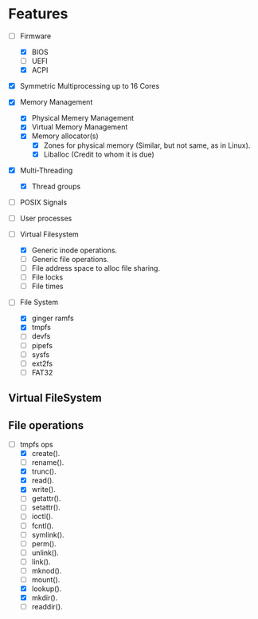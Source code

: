 # Features

- [ ] Firmware
  - [x] BIOS
  - [ ] UEFI
  - [x] ACPI

- [x] Symmetric Multiprocessing up to 16 Cores

- [x] Memory Management
  - [x] Physical Memery Management
  - [x] Virtual Memory Management
  - [x] Memory allocator(s)
    - [x] Zones for physical memory (Similar, but not same, as in Linux).
    - [x] Liballoc (Credit to whom it is due)

- [x] Multi-Threading
  - [x] Thread groups

- [ ] POSIX Signals

- [ ] User processes

- [ ] Virtual Filesystem
  - [x] Generic inode operations.
  - [ ] Generic file operations.
  - [ ] File address space to alloc file sharing.
  - [ ] File locks
  - [ ] File times

- [ ] File System
  - [x] ginger ramfs
  - [x] tmpfs
  - [ ] devfs
  - [ ] pipefs
  - [ ] sysfs
  - [ ] ext2fs
  - [ ] FAT32

## Virtual FileSystem

## File operations

- [ ] tmpfs ops
  - [x] create().
  - [ ] rename().
  - [x] trunc().
  - [x] read().
  - [x] write().
  - [ ] getattr().
  - [ ] setattr().
  - [ ] ioctl().
  - [ ] fcntl().
  - [ ] symlink().
  - [ ] perm().
  - [ ] unlink().
  - [ ] link().
  - [ ] mknod().
  - [ ] mount().
  - [x] lookup().
  - [x] mkdir().
  - [ ] readdir().
